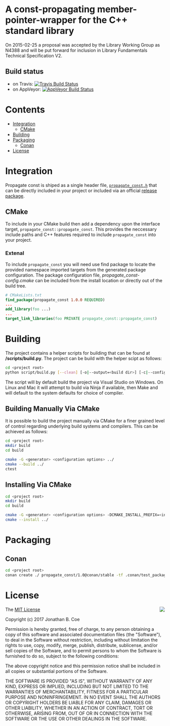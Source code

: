 # A const-propagating member-pointer-wrapper for the C++ standard library

On 2015-02-25 a proposal was accepted by the Library Working Group as N4388
and will be put forward for inclusion in Library Fundamentals Technical 
Specification V2.

## Build status
- on Travis: [![Travis Build Status](https://travis-ci.org/jbcoe/propagate_const.svg?branch=master)](https://travis-ci.org/jbcoe/propagate_const)
- on AppVeyor: [![AppVeyor Build Status](https://ci.appveyor.com/api/projects/status/github/jbcoe/propagate_const?svg=true&branch=master)](https://ci.appveyor.com/project/jbcoe/propagate-const)

# Contents
- [Integration](#integration)
  - [CMake](#cmake) 
- [Building](#building)
- [Packaging](#packaging)
  - [Conan](#conan)
- [License](#license)

# Integration
Propagate const is shiped as a single header file, [`propagate_const.h`](https://github.com/jbcoe/propagate_const/blob/master/propagate_const.h) that can be directly included in your project or included via an official [release package](https://github.com/jbcoe/propagate_const/releases).
## CMake
To include in your CMake build then add a dependency upon the interface target, `propagate_const::propagate_const`.  This provides the neccessary include paths and C++ features required to include `propagate_const` into your project.

### Extenal
To include `propagate_const` you will need use find package to locate the provided namespace imported targets from the generated package configuration.  The package configuration file, *propagate_const-config.cmake* can be included from the install location or directly out of the build tree. 
```cmake
# CMakeLists.txt
find_package(propagate_const 1.0.0 REQUIRED)
...
add_library(foo ...)
...
target_link_libraries(foo PRIVATE propagate_const::propagate_const)
```
# Building

The project contains a helper scripts for building that can be found at **<project root>/scripts/build.py**. The project can be build with the helper scipt as follows:

```bash
cd <project root>
python script/build.py [--clean] [-o|--output=<build dir>] [-c|--config=<Debug|Release>] [--sanitizers] [-v|--verbose] [-t|--tests]
```

The script will by default build the project via Visual Studio on Windows. On Linux and Mac it will attempt to build via Ninja if available, then Make and will default to the system defaults for choice of compiler.

## Building Manually Via CMake

It is possible to build the project manually via CMake for a finer grained level of control regarding underlying build systems and compilers. This can be achieved as follows: 
```bash
cd <project root>
mkdir build
cd build

cmake -G <generator> <configuration options> ../
cmake --build ../
ctest
```

## Installing Via CMake

```bash
cd <project root>
mkdir build
cd build

cmake -G <generator> <configuration options> -DCMAKE_INSTALL_PREFIX=<install dir> ../
cmake --install ../
```

# Packaging
## Conan
```bash
cd <project root>
conan create ./ propagate_const/1.0@conan/stable -tf .conan/test_package
```


# License

<img align="right" src="http://opensource.org/trademarks/opensource/OSI-Approved-License-100x137.png">

The [MIT License](http://opensource.org/licenses/MIT)

Copyright (c) 2017 Jonathan B. Coe

Permission is hereby granted, free of charge, to any person obtaining a copy of this software and associated documentation files (the "Software"), to deal in the Software without restriction, including without limitation the rights to use, copy, modify, merge, publish, distribute, sublicense, and/or sell copies of the Software, and to permit persons to whom the Software is furnished to do so, subject to the following conditions:

The above copyright notice and this permission notice shall be included in all copies or substantial portions of the Software.

THE SOFTWARE IS PROVIDED "AS IS", WITHOUT WARRANTY OF ANY KIND, EXPRESS OR IMPLIED, INCLUDING BUT NOT LIMITED TO THE WARRANTIES OF MERCHANTABILITY, FITNESS FOR A PARTICULAR PURPOSE AND NONINFRINGEMENT. IN NO EVENT SHALL THE AUTHORS OR COPYRIGHT HOLDERS BE LIABLE FOR ANY CLAIM, DAMAGES OR OTHER LIABILITY, WHETHER IN AN ACTION OF CONTRACT, TORT OR OTHERWISE, ARISING FROM, OUT OF OR IN CONNECTION WITH THE SOFTWARE OR THE USE OR OTHER DEALINGS IN THE SOFTWARE.
